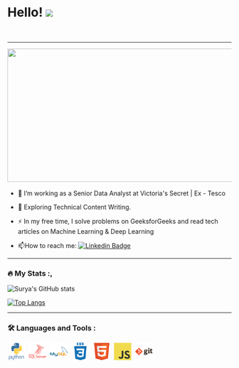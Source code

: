 <h1>
  Hello!
   <img src="https://media.giphy.com/media/hvRJCLFzcasrR4ia7z/giphy.gif" width="30px"/>
</h1>



<img src="https://komarev.com/ghpvc/?username=SuryaSD&style=flat-square&color=blue" alt=""/>

 ---
 <div align="center">
  <img src="https://media.giphy.com/media/dWesBcTLavkZuG35MI/giphy.gif" width="600" height="300"/>
</div>
 
 - :telescope: I’m working as a Senior Data Analyst at Victoria's Secret | Ex - Tesco

- :seedling: Exploring Technical Content Writing.

- :zap: In my free time, I solve problems on GeeksforGeeks and read tech articles on Machine Learning & Deep Learning

- :mailbox:How to reach me: [![Linkedin Badge](https://img.shields.io/badge/-Surya-blue?style=flat&logo=Linkedin&logoColor=white)](https://www.linkedin.com/in/surya-das-128b69124/)
---

### :fire: My Stats :,

![Surya's GitHub stats](https://github-readme-stats.vercel.app/api?username=SuryaSD&show_icons=true&theme=radical)


[![Top Langs](https://github-readme-stats.vercel.app/api/top-langs/?username=SuryaSD&layout=compact&theme=vision-friendly-dark)](https://github.com/SuryaSD/github-readme-stats)

---

### :hammer_and_wrench: Languages and Tools :


<div>
  <img src="https://github.com/devicons/devicon/blob/master/icons/python/python-original-wordmark.svg" title="Python" alt="Python" width="40" height="40"/>&nbsp;
  <img src="https://github.com/devicons/devicon/blob/master/icons/microsoftsqlserver/microsoftsqlserver-plain-wordmark.svg" title="SQL Server" alt="SQL" width="40" height="40"/>&nbsp;
  <img src="https://github.com/devicons/devicon/blob/master/icons/mysql/mysql-original-wordmark.svg" title="MySQL"  alt="MySQL" width="40" height="40"/>&nbsp;
<img src="https://github.com/devicons/devicon/blob/master/icons/css3/css3-plain-wordmark.svg"  title="CSS3" alt="CSS" width="40" height="40"/>&nbsp;
  <img src="https://github.com/devicons/devicon/blob/master/icons/html5/html5-original.svg" title="HTML5" alt="HTML" width="40" height="40"/>&nbsp;
  <img src="https://github.com/devicons/devicon/blob/master/icons/javascript/javascript-original.svg" title="JavaScript" alt="JavaScript" width="40" height="40"/>&nbsp;
  <img src="https://github.com/devicons/devicon/blob/master/icons/git/git-original-wordmark.svg" title="Git" **alt="Git" width="40" height="40"/>
</div>
 

<!--
**SuryaSD/SuryaSD** is a ✨ _special_ ✨ repository because its `README.md` (this file) appears on your GitHub profile.

Here are some ideas to get you started:

 🔭 I’m currently working on Tesco
 🌱 I’m currently learning AI
- 👯 I’m looking to collaborate on ...
- 🤔 I’m looking for help with ...
- 💬 Ask me about ...
- 📫 How to reach me: ...
- 😄 Pronouns: ...
- ⚡ Fun fact: ...
-->
